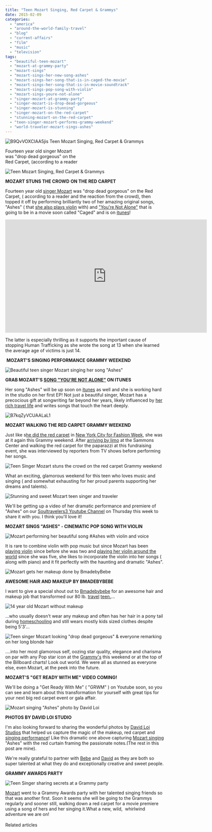 ```yaml
---
title: "Teen Mozart Singing, Red Carpet & Grammys"
date: 2015-02-09
categories: 
  - "america"
  - "around-the-world-family-travel"
  - "blog"
  - "current-affairs"
  - "film"
  - "music"
  - "television"
tags: 
  - "beautiful-teen-mozart"
  - "mozart-at-grammy-party"
  - "mozart-sings"
  - "mozart-sings-her-new-song-ashes"
  - "mozart-sings-her-song-that-is-in-caged-the-movie"
  - "mozart-sings-her-song-that-is-in-movie-soundtrack"
  - "mozart-sings-pop-song-with-violin"
  - "mozart-sings-youre-not-alone"
  - "singer-mozart-at-grammy-party"
  - "singer-mozart-is-drop-dead-gorgeous"
  - "singer-mozart-is-stunning"
  - "singer-mozart-on-the-red-carpet"
  - "stunning-mozart-on-the-red-carpet"
  - "teen-singer-mozart-performs-grammy-weekend"
  - "world-traveler-mozart-sings-ashes"
---
```


 ![B9QvVOXCIAA5jis](https://pub-ac94b3f306b24c0dba4238943c97f2e1.r2.dev/6a00e5502a9507883301b8d0d34119970c.jpg) Teen Mozart Singing, Red Carpet & Grammys  
  
Fourteen year old singer Mozart  
was "drop dead gorgeous" on the  
Red Carpet, (according to a reader

<!--more-->  
  
![Teen Mozart Singing, Red Carpet & Grammys](https://pub-ac94b3f306b24c0dba4238943c97f2e1.r2.dev/6a00e5502a9507883301b7c749f71f970b.png)  
  
**MOZART STUNS THE CROWD** **ON THE RED CARPET**  
  
Fourteen year old [singer Mozart](https://pub-ac94b3f306b24c0dba4238943c97f2e1.r2.dev/2014/03/mozart-beautiful-teen-singer-songwriter-musician.html "Beautiful teen mozart") was "drop dead gorgeous" on the Red Carpet, ( according to a reader and the reaction from the crowd), then topped it off by performing brilliantly two of her amazing original songs, "Ashes" ( that [she also plays violin](https://pub-ac94b3f306b24c0dba4238943c97f2e1.r2.dev/2014/02/mozart-plays-mozart-and-more-violin-and-piano-performance.html "Mozart plays violin and piano") with) and ["You're Not Alone"](https://pub-ac94b3f306b24c0dba4238943c97f2e1.r2.dev/2015/01/buy-mozarts-song-youre-not-alone-on-itunes-googleplay-or-amazon-.html "You're Not Alone -Pretty  Mozart's beautiful song") that is going to be in a movie soon called "Caged" and is on [itunes](https://itunes.apple.com/us/album/youre-not-alone-single/id956381389?ign-mpt=uo%3D4 "You're not alone on itunes")!  
  

<iframe width="640" height="360" src="https://www.youtube.com/embed/c3_kNH3RU3Y" frameborder="0" allowfullscreen></iframe>

  
  
The latter is especially thrilling as it supports the important cause of stopping Human Trafficking as she wrote the song at 13 when she learned the average age of victims is just 14. 
  
 **MOZART'S SINGING PERFORMANCE** **GRAMMY WEEKEND**  
  
![Beautiful teen singer Mozart singing her song "Ashes"](https://pub-ac94b3f306b24c0dba4238943c97f2e1.r2.dev/6a00e5502a9507883301b7c749f73c970b.png)  
  
  
**GRAB MOZART'S [SONG "YOU'RE NOT ALONE"](https://pub-ac94b3f306b24c0dba4238943c97f2e1.r2.dev/2014/12/mozart-sings-youre-not-alone-on-the-radio-possibly-a-movie.html "Mozart's song \"You're Not Alone\" in the movie Caged") ON ITUNES**  
  
Her song "Ashes" will be up soon on [itunes](https://itunes.apple.com/us/album/youre-not-alone-single/id956381389?ign-mpt=uo%3D4 "Itunes you're not alone by Mozart") as well and she is working hard in the studio on her first EP! Not just a beautiful singer, Mozart has a precocious gift at songwriting far beyond her years, likely influenced by [her rich travel life](https://pub-ac94b3f306b24c0dba4238943c97f2e1.r2.dev/2013/09/the-most-well-traveled-child-in-the-whole-world.html "Beautiful girl Mozart is most traveled child in the world") and writes songs that touch the heart deeply.  
  
  
![B7kqZyVCUAALaL1](https://pub-ac94b3f306b24c0dba4238943c97f2e1.r2.dev/6a00e5502a9507883301bb07ed4111970d.jpg)  
  
  
**MOZART WALKING THE RED CARPET GRAMMY WEEKEND**  
  
Just like s[he did the red carpet](https://pub-ac94b3f306b24c0dba4238943c97f2e1.r2.dev/2014/09/mozart-is-youngest-reporter-at-new-york-fashion-week.html "Mozart youngest reporter at new york fashion week") in [New York City for Fashion Week](https://pub-ac94b3f306b24c0dba4238943c97f2e1.r2.dev/2014/09/mozarts-adventures-during-new-york-fashion-week.html "Mozart adventures at New York Fashion week"), she was at it again this Grammy weekend. After [arriving by limo](https://pub-ac94b3f306b24c0dba4238943c97f2e1.r2.dev/2013/01/first-limo-ride-a-teens-arrives-in-style-.html "arriving by limo") at the Sammons Center and walking the red carpet for the paparazzi at this fundraising event, she was interviewed by reporters from TV shows before performing her songs.  
  
  
![Teen Singer Mozart stuns the crowd on the red carpet Grammy weekend](https://pub-ac94b3f306b24c0dba4238943c97f2e1.r2.dev/6a00e5502a9507883301bb07ed9ace970d.png)  
  
What an exciting, glamorous weekend for this teen who loves music and singing ( and somewhat exhausting for her proud parents supporting her dreams and talents).  
  
![Stunning and sweet Mozart teen singer and traveler](https://pub-ac94b3f306b24c0dba4238943c97f2e1.r2.dev/6a00e5502a9507883301bb07edb184970d.png)

<script charset="utf-8" type="text/javascript" src="//platform.twitter.com/widgets.js"></script>

<script charset="utf-8" type="mce-text/javascript" src="//platform.twitter.com/widgets.js"></script>

We'll be getting up a video of her dramatic performance and premiere of "Ashes" on our [Soultravelers3 Youtube Channel](https://www.youtube.com/user/soultravelers3 "soultravelers3 on youtube with singer Mozart") on Thursday this week to share it with you. I think you'll love it!  
  
**MOZART SINGS "ASHES" - CINEMATIC POP SONG WITH VIOLIN**  
  
![Mozart performing her beautiful song #Ashes with violin and voice](https://pub-ac94b3f306b24c0dba4238943c97f2e1.r2.dev/6a00e5502a9507883301bb07ed9add970d.png)  
  
It is rare to combine violin with pop music but since Mozart has been [playing violin](https://pub-ac94b3f306b24c0dba4238943c97f2e1.r2.dev/2007/05/venetian-violin.html "Pretty Mozart playing violin in Venice gondola") since before she was two and [playing her violin around the world](https://pub-ac94b3f306b24c0dba4238943c97f2e1.r2.dev/2011/08/kid-playing-violin-around-the-world.html "epic violin girl playing violin around the world") since she was five, she likes to incorporate the violin into her songs ( along with piano) and it fit perfectly with the haunting and dramatic "Ashes".  
  
![Mozart gets her makeup done by BmadebyBebe](https://pub-ac94b3f306b24c0dba4238943c97f2e1.r2.dev/6a00e5502a9507883301b8d0d3465d970c.png)  
  
**AWESOME HAIR AND MAKEUP** **BY BMADEBYBEBE**  
  
I want to give a special shout out to [Bmadebybebe](http://instagram.com/bmadebybebe "bmadebybebe makeup and hair and lashes") for an awesome hair and makeup job that transformed our 80 lb. [travel](https://pub-ac94b3f306b24c0dba4238943c97f2e1.r2.dev/2013/12/trilingual-mozart-travel-kid-expert-speaks-at-gec-about-world-education.html "Mozart travel kid teen expert") [teen.](https://pub-ac94b3f306b24c0dba4238943c97f2e1.r2.dev/2015/01/-q-a-mozarts-take-on-travel-music-homeschool.html "Mozart travel teen expert's take on travel & music")...  
  
![14 year old Mozart without makeup ](https://pub-ac94b3f306b24c0dba4238943c97f2e1.r2.dev/6a00e5502a9507883301bb07ed888e970d.png)  
  
...who usually doesn't wear any makeup and often has her hair in a pony tail during [homeschooling](https://pub-ac94b3f306b24c0dba4238943c97f2e1.r2.dev/2013/07/homeschool-high-school-and-world-travel.html "homeschooling high school ") and still wears mostly kids sized clothes despite being 5'3'...  
  
![Teen singer Mozart looking "drop dead gorgeous" & everyone remarking on her long blonde hair](https://pub-ac94b3f306b24c0dba4238943c97f2e1.r2.dev/6a00e5502a9507883301b8d0d35792970c.png)  
  
....into her most glamorous self, oozing star quality, elegance and charisma on par with any Pop star icon at the [Grammy's](http://www.usmagazine.com/celebrity-beauty/pictures/grammys-2015-beauty-breakdown-red-carpet-hair-makeup-looks-201592/44001 "Grammy's makeup") this weekend or at the top of the Billboard charts! Look out world. We were all as stunned as everyone else, even Mozart, at the peek into the future.  
  
**MOZART'S "GET READY WITH ME" VIDEO COMING!**  
  
We'll be doing a "Get Ready With Me" ( "GRWM" ) on Youtube soon, so you can see and learn about this transformation for yourself with great tips for your next big red carpet event or gala affair.   
  
![Mozart singing "Ashes" photo by David Loi](https://pub-ac94b3f306b24c0dba4238943c97f2e1.r2.dev/6a00e5502a9507883301b8d0d33d90970c.png)  
  
**PHOTOS BY DAVID LOI STUDIO**  
  
I'm also looking forward to sharing the wonderful photos by [David Loi Studios](http://www.davidloi.net/ "david loi studios") that helped us capture the magic of the makeup, red carpet and [singing performance](https://www.youtube.com/watch?v=7FgLZ44nnwY "Mozart sings all of me")! Like this dramatic one above capturing [Mozart singing](https://pub-ac94b3f306b24c0dba4238943c97f2e1.r2.dev/2014/10/mozart-sings-at-the-house-of-blues.html "Beautiful blonde Mozart singing at House of blues") "Ashes" with the red curtain framing the passionate notes.(The rest in this post are mine).  
  
We're really grateful to partner with [Bebe](https://www.facebook.com/B.madebyBebe "B.madebyBebe") and [David](https://www.facebook.com/davidloistudios "David Loi studios") as they are both so super talented at what they do and exceptionally creative and sweet people.  
  
**GRAMMY AWARDS PARTY**  
  
![Teen Singer sharing secrets at a Grammy party](https://pub-ac94b3f306b24c0dba4238943c97f2e1.r2.dev/6a00e5502a9507883301b8d0d357b9970c.png)  
  
[Mozart](https://pub-ac94b3f306b24c0dba4238943c97f2e1.r2.dev/2014/06/mozart-sings-everything-we-are-original-song-supporting-environment.html "Mozart sings her original song to help the environment") went to a Grammy Awards party with her talented singing friends so that was another first. Soon it seems she will be going to the Grammys regularly and sooner still, walking down a red carpet for a movie premiere using a song of hers and her singing it.What a new, wild,  whirlwind adventure we are on!  
[  
](https://pub-ac94b3f306b24c0dba4238943c97f2e1.r2.dev/6a00e5502a9507883301b8d0d3465d970c-150x150-1.png)Related articles

